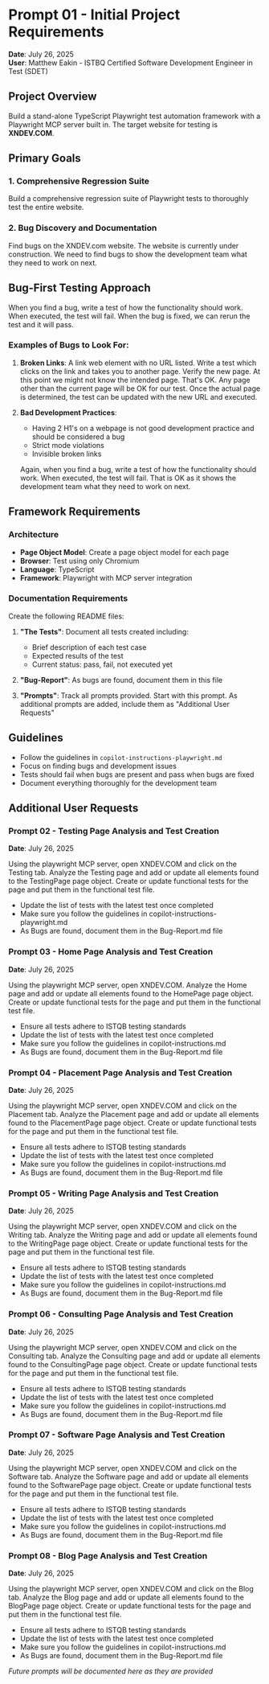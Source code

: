 # Prompt 01 - Initial Project Requirements

**Date**: July 26, 2025  
**User**: Matthew Eakin - ISTBQ Certified Software Development Engineer in Test (SDET)

## Project Overview

Build a stand-alone TypeScript Playwright test automation framework with a Playwright MCP server built in. The target website for testing is **XNDEV.COM**.

## Primary Goals

### 1. Comprehensive Regression Suite
Build a comprehensive regression suite of Playwright tests to thoroughly test the entire website.

### 2. Bug Discovery and Documentation
Find bugs on the XNDEV.com website. The website is currently under construction. We need to find bugs to show the development team what they need to work on next.

## Bug-First Testing Approach

When you find a bug, write a test of how the functionality should work. When executed, the test will fail. When the bug is fixed, we can rerun the test and it will pass.

### Examples of Bugs to Look For:

1. **Broken Links**: A link web element with no URL listed. Write a test which clicks on the link and takes you to another page. Verify the new page. At this point we might not know the intended page. That's OK. Any page other than the current page will be OK for our test. Once the actual page is determined, the test can be updated with the new URL and executed.

2. **Bad Development Practices**: 
   - Having 2 H1's on a webpage is not good development practice and should be considered a bug
   - Strict mode violations
   - Invisible broken links
   
   Again, when you find a bug, write a test of how the functionality should work. When executed, the test will fail. That is OK as it shows the development team what they need to work on next.

## Framework Requirements

### Architecture
- **Page Object Model**: Create a page object model for each page
- **Browser**: Test using only Chromium
- **Language**: TypeScript
- **Framework**: Playwright with MCP server integration

### Documentation Requirements

Create the following README files:

1. **"The Tests"**: Document all tests created including:
   - Brief description of each test case
   - Expected results of the test
   - Current status: pass, fail, not executed yet

2. **"Bug-Report"**: As bugs are found, document them in this file

3. **"Prompts"**: Track all prompts provided. Start with this prompt. As additional prompts are added, include them as "Additional User Requests"

## Guidelines

- Follow the guidelines in `copilot-instructions-playwright.md`
- Focus on finding bugs and development issues
- Tests should fail when bugs are present and pass when bugs are fixed
- Document everything thoroughly for the development team

## Additional User Requests

### Prompt 02 - Testing Page Analysis and Test Creation
**Date**: July 26, 2025

Using the playwright MCP server, open XNDEV.COM and click on the Testing tab. Analyze the Testing page and add or update all elements found to the TestingPage page object. Create or update functional tests for the page and put them in the functional test file.

- Update the list of tests with the latest test once completed
- Make sure you follow the guidelines in copilot-instructions-playwright.md
- As Bugs are found, document them in the Bug-Report.md file

### Prompt 03 - Home Page Analysis and Test Creation
**Date**: July 26, 2025

Using the playwright MCP server, open XNDEV.COM. Analyze the Home page and add or update all elements found to the HomePage page object. Create or update functional tests for the page and put them in the functional test file.

- Ensure all tests adhere to ISTQB testing standards
- Update the list of tests with the latest test once completed
- Make sure you follow the guidelines in copilot-instructions.md
- As Bugs are found, document them in the Bug-Report.md file

### Prompt 04 - Placement Page Analysis and Test Creation
**Date**: July 26, 2025

Using the playwright MCP server, open XNDEV.COM and click on the Placement tab. Analyze the Placement page and add or update all elements found to the PlacementPage page object. Create or update functional tests for the page and put them in the functional test file.

- Ensure all tests adhere to ISTQB testing standards
- Update the list of tests with the latest test once completed
- Make sure you follow the guidelines in copilot-instructions.md
- As Bugs are found, document them in the Bug-Report.md file

### Prompt 05 - Writing Page Analysis and Test Creation
**Date**: July 26, 2025

Using the playwright MCP server, open XNDEV.COM and click on the Writing tab. Analyze the Writing page and add or update all elements found to the WritingPage page object. Create or update functional tests for the page and put them in the functional test file.

- Ensure all tests adhere to ISTQB testing standards
- Update the list of tests with the latest test once completed
- Make sure you follow the guidelines in copilot-instructions.md
- As Bugs are found, document them in the Bug-Report.md file

### Prompt 06 - Consulting Page Analysis and Test Creation
**Date**: July 26, 2025

Using the playwright MCP server, open XNDEV.COM and click on the Consulting tab. Analyze the Consulting page and add or update all elements found to the ConsultingPage page object. Create or update functional tests for the page and put them in the functional test file.

- Ensure all tests adhere to ISTQB testing standards
- Update the list of tests with the latest test once completed
- Make sure you follow the guidelines in copilot-instructions.md
- As Bugs are found, document them in the Bug-Report.md file

### Prompt 07 - Software Page Analysis and Test Creation
**Date**: July 26, 2025

Using the playwright MCP server, open XNDEV.COM and click on the Software tab. Analyze the Software page and add or update all elements found to the SoftwarePage page object. Create or update functional tests for the page and put them in the functional test file.

- Ensure all tests adhere to ISTQB testing standards
- Update the list of tests with the latest test once completed
- Make sure you follow the guidelines in copilot-instructions.md
- As Bugs are found, document them in the Bug-Report.md file

### Prompt 08 - Blog Page Analysis and Test Creation
**Date**: July 26, 2025

Using the playwright MCP server, open XNDEV.COM and click on the Blog tab. Analyze the Blog page and add or update all elements found to the BlogPage page object. Create or update functional tests for the page and put them in the functional test file.

- Ensure all tests adhere to ISTQB testing standards
- Update the list of tests with the latest test once completed
- Make sure you follow the guidelines in copilot-instructions.md
- As Bugs are found, document them in the Bug-Report.md file

*Future prompts will be documented here as they are provided*
